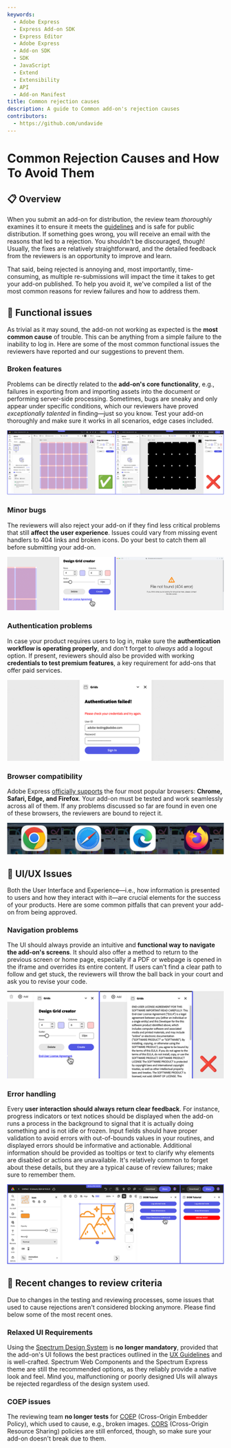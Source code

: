 ```yaml
---
keywords:
  - Adobe Express
  - Express Add-on SDK
  - Express Editor
  - Adobe Express
  - Add-on SDK
  - SDK
  - JavaScript
  - Extend
  - Extensibility
  - API
  - Add-on Manifest
title: Common rejection causes
description: A guide to Common add-on's rejection causes
contributors:
  - https://github.com/undavide
---
```


# Common Rejection Causes and How To Avoid Them

## 📋 Overview

When you submit an add-on for distribution, the review team _thoroughly_ examines it to ensure it meets the [guidelines](./guidelines/index.md) and is safe for public distribution. If something goes wrong, you will receive an email with the reasons that led to a rejection. You shouldn't be discouraged, though! Usually, the fixes are relatively straightforward, and the detailed feedback from the reviewers is an opportunity to improve and learn.

That said, being rejected is annoying and, most importantly, time-consuming, as multiple re-submissions will impact the time it takes to get your add-on published. To help you avoid it, we've compiled a list of the most common reasons for review failures and how to address them.

## 🔧 Functional issues

As trivial as it may sound, the add-on not working as expected is the **most common cause** of trouble. This can be anything from a simple failure to the inability to log in. Here are some of the most common functional issues the reviewers have reported and our suggestions to prevent them.

### Broken features

Problems can be directly related to the **add-on's core functionality**, e.g., failures in exporting from and importing assets into the document or performing server-side processing. Sometimes, bugs are sneaky and only appear under specific conditions, which our reviewers have proved _exceptionally talented_ in finding—just so you know. Test your add-on thoroughly and make sure it works in all scenarios, edge cases included.

![](./img/rejections-functional-issues.png)

### Minor bugs

The reviewers will also reject your add-on if they find less critical problems that still **affect the user experience**. Issues could vary from missing event handlers to 404 links and broken icons. Do your best to catch them all before submitting your add-on.

![](./img/rejections-404-error.png)

### Authentication problems

In case your product requires users to log in, make sure the **authentication workflow is operating properly**, and don't forget to _always_ add a logout option. If present, reviewers should also be provided with working **credentials to test premium features**, a key requirement for add-ons that offer paid services.

![](./img/rejections-authentication-failed.png)

### Browser compatibility

Adobe Express [officially supports](https://helpx.adobe.com/express/system-requirements.html#system-requirements-web) the four most popular browsers: **Chrome, Safari, Edge, and Firefox**. Your add-on must be tested and work seamlessly across all of them. If any problems discussed so far are found in even one of these browsers, the reviewers are bound to reject it.

![](./img/rejections-browser-compatibility.png)

## 📐 UI/UX Issues

Both the User Interface and Experience—i.e., how information is presented to users and how they interact with it—are crucial elements for the success of your products. Here are some common pitfalls that can prevent your add-on from being approved.

### Navigation problems

The UI should always provide an intuitive and **functional way to navigate the add-on's screens**. It should also offer a method to return to the previous screen or home page, especially if a PDF or webpage is opened in the iframe and overrides its entire content. If users can't find a clear path to follow and get stuck, the reviewers will throw the ball back in your court and ask you to revise your code.

![](./img/rejections-navigation-problems.png)

### Error handling

Every **user interaction should always return clear feedback**. For instance, progress indicators or text notices should be displayed when the add-on runs a process in the background to signal that it is actually doing something and is not idle or frozen. Input fields should have proper validation to avoid errors with out-of-bounds values in your routines, and displayed errors should be informative and actionable. Additional information should be provided as tooltips or text to clarify why elements are disabled or actions are unavailable. It's relatively common to forget about these details, but they are a typical cause of review failures; make sure to remember them.

![](./img/rejections-error-feedback.png)

## 📝 Recent changes to review criteria

Due to changes in the testing and reviewing processes, some issues that used to cause rejections aren't considered blocking anymore. Please find below some of the most recent ones.

### Relaxed UI Requirements

Using the [Spectrum Design System](../design/implementation-guide.md#spectrum-design-system) is **no longer mandatory**, provided that the add-on's UI follows the best practices outlined in the [UX Guidelines](../design/ux-guidelines/introduction.md) and is well-crafted. Spectrum Web Components and the Spectrum Express theme are still the recommended options, as they reliably provide a native look and feel. Mind you, malfunctioning or poorly designed UIs will always be rejected regardless of the design system used.

### COEP issues

The reviewing team **no longer tests** for [COEP](https://developer.mozilla.org/en-US/docs/Web/HTTP/Headers/Cross-Origin-Embedder-Policy) (Cross-Origin Embedder Policy), which used to cause, e.g., broken images. [CORS](../../learn/platform-concepts/context.md#cors) (Cross-Origin Resource Sharing) policies are still enforced, though, so make sure your add-on doesn't break due to them.
